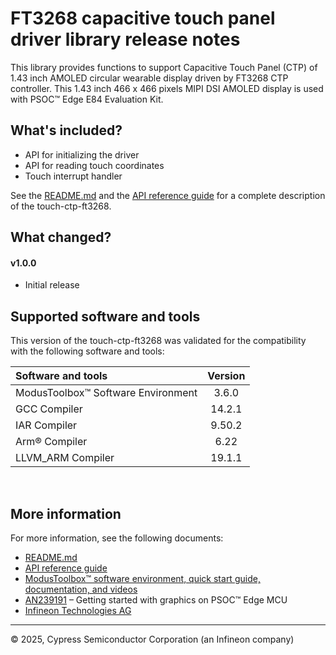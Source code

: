 # FT3268 capacitive touch panel driver library release notes

This library provides functions to support Capacitive Touch Panel (CTP) of 1.43 inch AMOLED circular wearable display driven by FT3268 CTP controller. This 1.43 inch 466 x 466 pixels MIPI DSI AMOLED display is used with PSOC&trade; Edge E84 Evaluation Kit.

## What's included?

- API for initializing the driver
- API for reading touch coordinates
- Touch interrupt handler

See the [README.md](./README.md) and the [API reference guide](./API_reference.md) for a complete description of the touch-ctp-ft3268.

## What changed?

#### v1.0.0

* Initial release

## Supported software and tools

This version of the touch-ctp-ft3268 was validated for the compatibility with the following software and tools:

Software and tools                                      | Version
:---                                                    | :----:
ModusToolbox&trade; Software Environment                | 3.6.0
GCC Compiler                                            | 14.2.1
IAR Compiler                                            | 9.50.2
Arm&reg; Compiler                                       | 6.22
LLVM_ARM Compiler                                       | 19.1.1

<br>

## More information

For more information, see the following documents:

* [README.md](./README.md)
* [API reference guide](./API_reference.md)
* [ModusToolbox&trade; software environment, quick start guide, documentation, and videos](https://www.infineon.com/modustoolbox)
* [AN239191](https://www.infineon.com/AN239191) – Getting started with graphics on PSOC&trade; Edge MCU
* [Infineon Technologies AG](https://www.infineon.com)

---
© 2025, Cypress Semiconductor Corporation (an Infineon company)
